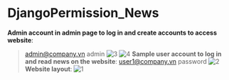 ﻿# DjangoPermission_News
**Admin account in admin page to log in and create accounts to access website**:
> admin@company.vn
> admin
![3](https://github.com/PhungHoang1909/DjangoPermission_News/assets/106148071/92be117b-5f27-4929-ae0d-917cec69fcda)
![4](https://github.com/PhungHoang1909/DjangoPermission_News/assets/106148071/7275464f-8775-427d-82a7-8d4e74ec5ed9)
**Sample user account to log in and read news on the website**:
> user1@company.vn
> password
![2](https://github.com/PhungHoang1909/DjangoPermission_News/assets/106148071/7cdbf37f-915e-4385-a213-541da7376f5e)
**Website layout**:
![1](https://github.com/PhungHoang1909/DjangoPermission_News/assets/106148071/3e0e8719-8559-439a-a445-553081305fa2)
